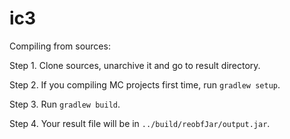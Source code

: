 # ic3
Compiling from sources:<p>
Step 1. Clone sources, unarchive it and go to result directory.<p>
Step 2. If you compiling MC projects first time, run `gradlew setup`. <p>
Step 3. Run `gradlew build`. <p>
Step 4. Your result file will be in `../build/reobfJar/output.jar`.
